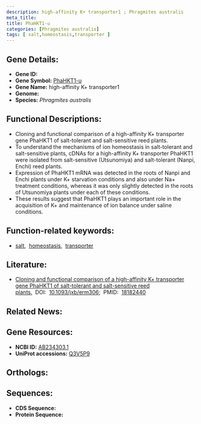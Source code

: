 ```yaml
---
description: high-affinity K+ transporter1 ; Phragmites australis
meta_title:
title: PhaHKT1-u
categories: [Phragmites australis]
tags: [ salt,homeostasis,transporter ]
---
```


## Gene Details:
- **Gene ID:** []()
- **Gene Symbol:** <u>PhaHKT1-u</u>
- **Gene Name:** high-affinity K+ transporter1
- **Genome:** []()
- **Species:** *Phragmites australis*

## Functional Descriptions:
   - Cloning and functional comparison of a high-affinity K+ transporter gene PhaHKT1 of salt-tolerant and salt-sensitive reed plants.
   - To understand the mechanisms of ion homeostasis in salt-tolerant and salt-sensitive plants, cDNAs for a high-affinity K+ transporter PhaHKT1 were isolated from salt-sensitive (Utsunomiya) and salt-tolerant (Nanpi, Enchi) reed plants.
   - Expression of PhaHKT1 mRNA was detected in the roots of Nanpi and Enchi plants under K+ starvation conditions and also under Na+ treatment conditions, whereas it was only slightly detected in the roots of Utsunomiya plants under each of these conditions.
   - These results suggest that PhaHKT1 plays an important role in the acquisition of K+ and maintenance of ion balance under saline conditions.

## Function-related keywords:
   - [salt](/tags/salt/),&nbsp;&nbsp;[homeostasis](/tags/homeostasis/),&nbsp;&nbsp;[transporter](/tags/transporter/)

## Literature:
   - [Cloning and functional comparison of a high-affinity K+ transporter gene PhaHKT1 of salt-tolerant and salt-sensitive reed plants.](https://doi.org/10.1093/jxb/erm306)&nbsp;&nbsp;DOI:&nbsp;&nbsp;[10.1093/jxb/erm306](https://doi.org/10.1093/jxb/erm306);&nbsp;&nbsp;PMID:&nbsp;&nbsp;[18182440](https://pubmed.ncbi.nlm.nih.gov/18182440/)

## Related News:

## Gene Resources:
- **NCBI ID:**  [AB234303.1](https://www.ncbi.nlm.nih.gov/gene/?term=AB234303.1)
- **UniProt accessions:**  [Q3V5P9](https://www.uniprot.org/uniprotkb/Q3V5P9/entry)

## Orthologs:

## Sequences:
- **CDS Sequence:**
- **Protein Sequence:**
